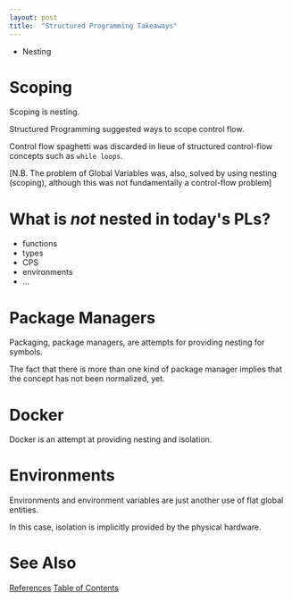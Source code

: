```yaml
---
layout: post
title:  "Structured Programming Takeaways"
---
```


- Nesting

# Scoping

Scoping is nesting.

Structured Programming suggested ways to scope control flow.

Control flow spaghetti was discarded in lieue of structured control-flow concepts such as `while loops`.

[N.B. The problem of Global Variables was, also, solved by using nesting (scoping), although this was not fundamentally a control-flow problem]

# What is _not_ nested in today's PLs?
- functions
- types
- CPS
- environments
- ...

# Package Managers

Packaging, package managers, are attempts for providing nesting for symbols.

The fact that there is more than one kind of package manager implies that the concept has not been normalized, yet.

# Docker
Docker is an attempt at providing nesting and isolation.


# Environments
Environments and environment variables are just another use of flat global entities.  

In this case, isolation is implicitly provided by the physical hardware.



# See Also

[References](https://guitarvydas.github.io/2021/01/14/References.html)
[Table of Contents](https://guitarvydas.github.io/2021/05/14/Table-Of-Contents.html)
  
<script src="https://utteranc.es/client.js" 
        repo="guitarvydas/guitarvydas.github.io" 
        issue-term="pathname" 
        theme="github-light" 
        crossorigin="anonymous" 
        async> 
</script> 
